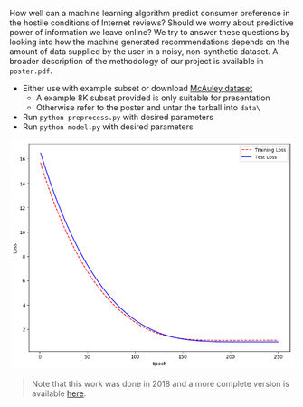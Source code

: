 How well can a machine learning algorithm predict consumer preference in the hostile conditions of Internet reviews? Should we worry about predictive power of information we leave online? We try to answer these questions by looking into how the machine generated recommendations depends on the amount of data supplied by the user in a noisy, non-synthetic dataset. A broader description of the methodology of our project is available in `poster.pdf`.

- Either use with example subset or download [McAuley dataset](https://nijianmo.github.io/amazon/index.html)
    - A example 8K subset provided is only suitable for presentation
    - Otherwise refer to the poster and untar the tarball into `data\`
- Run `python preprocess.py` with desired parameters
- Run `python model.py` with desired parameters

![Loss over the example 8K subset](figures/loss.png)

>Note that this work was done in 2018 and a more complete version is available [here](https://gitlab.com/mlatlse).

